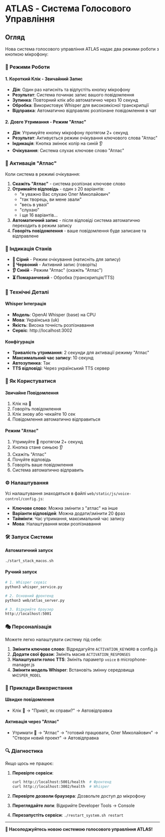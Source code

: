# ATLAS - Система Голосового Управління

## Огляд

Нова система голосового управління ATLAS надає два режими роботи з кнопкою мікрофону:

### 🎤 Режими Роботи

#### 1. Короткий Клік - Звичайний Запис
- **Дія**: Один раз натисніть та відпустіть кнопку мікрофону
- **Результат**: Система починає запис вашого повідомлення
- **Зупинка**: Повторний клік або автоматично через 10 секунд
- **Обробка**: Використовує Whisper для високоякісної транскрипції
- **Відправка**: Автоматично відправляє розпізнане повідомлення в чат

#### 2. Довге Утримання - Режим "Атлас"
- **Дія**: Утримуйте кнопку мікрофону протягом 2+ секунд
- **Результат**: Активується режим очікування ключового слова "Атлас"
- **Індикація**: Кнопка змінює колір на синій 👂
- **Очікування**: Система слухає ключове слово "Атлас"

### 🎯 Активація "Атлас"

Коли система в режимі очікування:

1. **Скажіть "Атлас"** - система розпізнає ключове слово
2. **Отримайте відповідь** - один з 20 варіантів:
   - "я уважно Вас слухаю Олег Миколайович"
   - "так творець, ви мене звали"
   - "весь в увазі"
   - "слухаю"
   - і ще 16 варіантів...
3. **Автоматичний запис** - після відповіді система автоматично переходить в режим запису
4. **Говоріть повідомлення** - ваше повідомлення буде записане та відправлене

### 🎨 Індикація Станів

- **🎤 Сірий** - Режим очікування (натисніть для запису)
- **🔴 Червоний** - Активний запис (говоріть)  
- **👂 Синій** - Режим "Атлас" (скажіть "Атлас")
- **⏳ Помаранчевий** - Обробка (транскрипція/TTS)

### 🔧 Технічні Деталі

#### Whisper Інтеграція
- **Модель**: OpenAI Whisper (base) на CPU
- **Мова**: Українська (uk)
- **Якість**: Висока точність розпізнавання
- **Сервіс**: http://localhost:3002

#### Конфігурація
- **Тривалість утримання**: 2 секунди для активації режиму "Атлас"
- **Максимальний час запису**: 10 секунд
- **Автозупинка**: Так
- **TTS відповіді**: Через український TTS сервер

### 🚀 Як Користуватися

#### Звичайне Повідомлення
1. Клік на 🎤
2. Говоріть повідомлення
3. Клік знову або чекайте 10 сек
4. Повідомлення автоматично відправиться

#### Режим "Атлас"
1. Утримуйте 🎤 протягом 2+ секунд
2. Кнопка стане синьою 👂
3. Скажіть "Атлас"
4. Почуйте відповідь
5. Говоріть ваше повідомлення
6. Система автоматично відправить

### ⚙️ Налаштування

Усі налаштування знаходяться в файлі `web/static/js/voice-control/config.js`:

- **Ключове слово**: Можна змінити з "атлас" на інше
- **Варіанти відповідей**: Можна додати/змінити 20 фраз
- **Таймінги**: Час утримання, максимальний час запису
- **Мова**: Налаштування мови розпізнавання

### 🛠️ Запуск Системи

#### Автоматичний запуск
```bash
./start_stack_macos.sh
```

#### Ручний запуск
```bash
# 1. Whisper сервіс
python3 whisper_service.py

# 2. Основний фронтенд
python3 web/atlas_server.py

# 3. Відкрийте браузер
http://localhost:5001
```

### 🎭 Персоналізація

Можете легко налаштувати систему під себе:

1. **Змінити ключове слово**: Відредагуйте `ACTIVATION_KEYWORD` в config.js
2. **Додати свої фрази**: Змініть масив `ACTIVATION_RESPONSES`
3. **Налаштувати голос TTS**: Змініть параметр `voice` в microphone-manager.js
4. **Змінити модель Whisper**: Встановіть змінну середовища `WHISPER_MODEL`

### 🎪 Приклади Використання

#### Швидке повідомлення
- Клік 🎤 → "Привіт, як справи?" → Автовідправка

#### Активація через "Атлас"
- Утримати 🎤 → "Атлас" → "готовий працювати, Олег Миколайович" → "Створи новий проект" → Автовідправка

### 🔍 Діагностика

Якщо щось не працює:

1. **Перевірте сервіси**:
   ```bash
   curl http://localhost:5001/health  # Фронтенд
   curl http://localhost:3002/health  # Whisper
   ```

2. **Перевірте дозволи браузера**: Дозвольте доступ до мікрофону

3. **Переглядайте логи**: Відкрийте Developer Tools → Console

4. **Перезапустіть сервіси**: `./restart_system.sh restart`

---

**🎉 Насолоджуйтесь новою системою голосового управління ATLAS!**